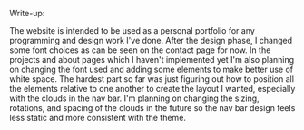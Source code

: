 Write-up:

The website is intended to be used as a personal portfolio for any programming and design work I've done.
After the design phase, I changed some font choices as can be seen on the contact page for now. In the projects and about pages which I haven't implemented yet I'm also planning on changing the font used and adding some elements to make better use of white space. The hardest part so far was just figuring out how to position all the elements relative to one another to create the layout I wanted, especially with the clouds in the nav bar. I'm planning on changing the sizing, rotations, and spacing of the clouds in the future so the nav bar design feels less static and more consistent with the theme.